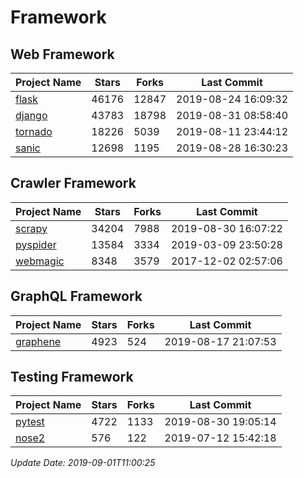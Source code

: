 # Framework

## Web Framework

| Project Name | Stars | Forks | Last Commit |
| ------------ | ----- | ----- | ----------- |
| [flask](https://github.com/pallets/flask) | 46176 | 12847 | 2019-08-24 16:09:32 |
| [django](https://github.com/django/django) | 43783 | 18798 | 2019-08-31 08:58:40 |
| [tornado](https://github.com/tornadoweb/tornado) | 18226 | 5039 | 2019-08-11 23:44:12 |
| [sanic](https://github.com/huge-success/sanic) | 12698 | 1195 | 2019-08-28 16:30:23 |

## Crawler Framework

| Project Name | Stars | Forks | Last Commit |
| ------------ | ----- | ----- | ----------- |
| [scrapy](https://github.com/scrapy/scrapy) | 34204 | 7988 | 2019-08-30 16:07:22 |
| [pyspider](https://github.com/binux/pyspider) | 13584 | 3334 | 2019-03-09 23:50:28 |
| [webmagic](https://github.com/code4craft/webmagic) | 8348 | 3579 | 2017-12-02 02:57:06 |

## GraphQL Framework

| Project Name | Stars | Forks | Last Commit |
| ------------ | ----- | ----- | ----------- |
| [graphene](https://github.com/graphql-python/graphene) | 4923 | 524 | 2019-08-17 21:07:53 |

## Testing Framework

| Project Name | Stars | Forks | Last Commit |
| ------------ | ----- | ----- | ----------- |
| [pytest](https://github.com/pytest-dev/pytest) | 4722 | 1133 | 2019-08-30 19:05:14 |
| [nose2](https://github.com/nose-devs/nose2) | 576 | 122 | 2019-07-12 15:42:18 |

*Update Date: 2019-09-01T11:00:25*